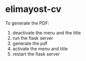 # elimayost-cv

To generate the PDF:

1. deactivate the menu and the title
2. run the flask server
3. generate the pdf
4. activate the menu and title
5. restart the flask server

